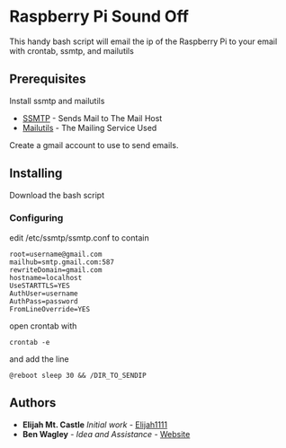 # Raspberry Pi Sound Off

This handy bash script will email the ip of the Raspberry Pi to your email with crontab, ssmtp, and mailutils

## Prerequisites
Install ssmtp and mailutils
* [SSMTP](https://wiki.archlinux.org/index.php/SSMTP) - Sends Mail to The Mail Host
* [Mailutils](https://mailutils.org/) - The Mailing Service Used

Create a gmail account to use to send emails.
## Installing
Download the bash script
### Configuring
edit /etc/ssmtp/ssmtp.conf to contain

```
root=username@gmail.com 
mailhub=smtp.gmail.com:587 
rewriteDomain=gmail.com
hostname=localhost
UseSTARTTLS=YES 
AuthUser=username 
AuthPass=password 
FromLineOverride=YES
```

open crontab with
```
crontab -e
```
and add the line
```
@reboot sleep 30 && /DIR_TO_SENDIP
```
## Authors
* **Elijah Mt. Castle** *Initial work* - [Elijah1111](https://github.com/Elijah1111)
* **Ben Wagley** - *Idea and Assistance* - [Website](http://bwagley.com/)
